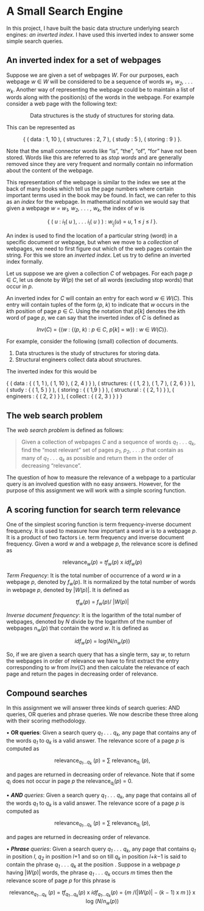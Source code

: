 # A Small Search Engine
In this project, I have built the basic data structure underlying search engines: *an inverted index*. I have used this inverted index to answer some simple search queries.

## An inverted index for a set of webpages
Suppose we are given a set of webpages *W*. For our purposes, each webpage *w* ∈ *W* will be considered to be a sequence of words *w<sub>1</sub>, w<sub>2</sub>, . . . w<sub>k</sub>*. Another way of representing the webpage could be to maintain a list of words along with the position(s) of the words in the webpage. For example consider a web page with the following text:

<p align="center">Data structures is the study of structures for storing data.</p>

This can be represented as 

<p align="center">{ ( data : 1, 10 ), ( structures : 2, 7 ), ( study : 5 ), ( storing : 9 ) }.</p>

Note that the small connector words like “is”, “the”, “of”, “for” have not been stored. Words like this are referred to as *stop words* and are generally removed since they are very frequent and normally contain no information about the content of the webpage.

This representation of the webpage is similar to the index we see at the back of many books which tell us the page numbers where certain important terms used in the book may be found. In fact, we can refer to this as an *index* for the webpage. In mathematical notation we would say that given a webpage *w = w<sub>1</sub>, w<sub>2</sub>, . . . , w<sub>k</sub>*, the index of *w* is

<p align="center">{ ( <em>u</em> : <em>i</em><sub>1</sub>( <em>u</em> ), . . . <em>i</em><sub>l</sub>( <em>u</em> ) ) : <em>w</em><sub><em>i</em><sub><em>j</em></sub></sub>(<em>u</em>) = <em>u</em>, 1 ≤ <em>j</em> ≤ <em>l</em> }.</p>

An index is used to find the location of a particular string (word) in a specific document or webpage, but when we move to a *collection* of webpages, we need to first figure out which of the web pages contain the string. For this we store an *inverted index*. Let us try to define an inverted index formally. 

Let us suppose we are given a collection *C* of webpages. For each page *p* ∈ *C*, let us denote by *W*(*p*) the set of all words (excluding stop words) that occur in *p*.

An inverted index for *C* will contain an entry for each word *w* ∈ *W*(*C*). This entry will contain tuples of the form (*p*, *k*) to indicate that *w* occurs in the *k*th position of page *p* ∈ *C*. Using the notation that *p*[*k*] denotes the *k*th word of page *p*, we can say that the inverted index of *C* is defined as

<p align="center"><em>Inv</em>(<em>C</em>) = {(<em>w</em> : {(<em>p</em>, <em>k</em>) : <em>p</em> ∈ <em>C</em>, <em>p</em>[<em>k</em>] = <em>w</em>}) : <em>w</em> ∈ <em>W</em>(<em>C</em>)}.</p>

For example, consider the following (small) collection of documents.
<p align="center"><ol><li>Data structures is the study of structures for storing data.</li>
  
<li>Structural engineers collect data about structures.</li></ol></p>

The inverted index for this would be

{ ( data : { ( 1, 1 ), ( 1, 10 ), ( 2, 4 ) } ),
( structures: { ( 1, 2 ), ( 1, 7 ), ( 2, 6 ) } ),
( study : { ( 1, 5 ) } ),
( storing : { ( 1,9 ) } ),
( structural : { ( 2, 1 ) } ),
( engineers : { ( 2, 2 ) } ),
( collect : { ( 2, 3 ) } ) }



## The web search problem

The *web search problem* is defined as follows:

> Given a collection of webpages *C* and a sequence of words *q<sub>1</sub>* . . . *q<sub>k</sub>*, find the “most relevant” set of pages *p<sub>1</sub>*, *p<sub>2</sub>*, . . . *p* that contain as many of *q<sub>1</sub>* . . . *q<sub>k</sub>* as possible and return  them in the order of decreasing “relevance”.  

The question of how to measure the relevance of a webpage to a particular query is an involved question with no easy answers. However, for the purpose of this assignment we will work with a simple scoring function. 

## A scoring function for search term relevance

One of the simplest scoring function is term frequency-inverse document frequency. It is used to measure how important a word *w* is to a webpage *p*. It is a product of two factors i.e. term frequency and inverse document frequency. Given a word *w* and a webpage *p*, the relevance score is defined as

<p align="center">relevance<em><sub>w</sub></em>(<em>p</em>) = <em>tf<sub>w</sub></em>(<em>p</em>) x <em>idf<sub>w</sub></em>(<em>p</em>)</p>

*Term Frequency*: It is the total number of occurrence of a word *w* in a webpage *p*, denoted by *f<sub>w</sub>*(*p*). It is normalized by the total number of words in webpage *p*, denoted by |*W*(*p*)|. It is defined as

<p align="center"><em>tf<sub>w</sub></em>(<em>p</em>) = <em>f<sub>w</sub></em>(<em>p</em>)/ |<em>W</em>(<em>p</em>)| </p>

*Inverse document frequency*: It is the logarithm of the total number of webpages, denoted by *N* divide by the logarithm of the number of webpages *n<sub>w</sub>*(*p*) that contain the word *w*. It is defined as

<p align="center"><em>idf<sub>w</sub></em>(<em>p</em>) = log(<em>N</em>/<em>n<sub>w</sub></em>(<em>p</em>)) </p>

So, if we are given a search query that has a single term, say *w*, to return the webpages in order of relevance we have to first extract the entry corresponding to *w* from *Inv*(*C*) and then calculate the relevance of each page and return the pages in decreasing order of relevance.

## Compound searches

In this assignment we will answer three kinds of search queries: AND queries, OR queries and phrase queries. We now describe these three along with their scoring methodology.

• **OR queries**: Given a search query <em>q<sub>1</sub> . . . q<sub>k</sub></em>, any page that contains any of the words *q<sub>1</sub>* to *q<sub>k</sub>* is a valid answer. The relevance score of a page *p* is computed as

<p align="center"> relevance<em><sub>q<sub>1</sub>...q<sub>k</sub></sub></em> (<em>p</em>) = &sum; relevance<sub><em>q<sub>i</sub></em></sub> (<em>p</em>), </p>

and pages are returned in decreasing order of relevance. Note that if some *q<sub>i</sub>* does not occur in page *p* the relevance<sub><em>q<sub>i</sub></em></sub>(<em>p</em>) = 0.

• ***AND** queries*: Given a search query <em>q<sub>1</sub> . . . q<sub>k</sub></em>, any page that contains all of the words *q<sub>1</sub>* to *q<sub>k</sub>* is a valid answer. The relevance score of a page *p* is computed as

<p align="center"> relevance<em><sub>q<sub>1</sub>...q<sub>k</sub></sub></em> (<em>p</em>) = &sum; relevance<sub><em>q<sub>i</sub></em></sub> (<em>p</em>), </p>

and pages are returned in decreasing order of relevance.

• ***Phrase** queries*: Given a search query <em>q<sub>1</sub> . . . q<sub>k</sub></em>, any page that contains *q<sub>1</sub>* in position *l*, *q<sub>2</sub>* in position *l*+1 and so on till *q<sub>k</sub>* in position *l*+*k*−1 is said to contain the phrase <em>q<sub>1</sub> . . . q<sub>k</sub></em> at the position . Suppose in a webpage *p* having |*W*(*p*)| words, the phrase <em>q<sub>1</sub> . . . q<sub>k</sub></em> occurs *m* times then the relevance score of page *p* for this phrase is

<p align="center"> relevance<em><sub>q<sub>1</sub>...q<sub>k</sub></sub></em> (<em>p</em>) = <em>tf<sub>q<sub>1</sub>...q<sub>k</sub></sub></em>(<em>p</em>) x <em>idf<sub>q<sub>1</sub>...q<sub>k</sub></sub></em>(<em>p</em>) = {<em>m</em> /(|<em>W</em>(<em>p</em>)| − (<em>k</em> − 1) x <em>m</em> )} x log (<em>N</em>/<em>n<sub>w</sub></em>(<em>p</em>)) </p>
